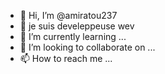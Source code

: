 - 👋 Hi, I’m @amiratou237
- 👀 je suis develeppeuse wev
- 🌱 I’m currently learning ...
- 💞️ I’m looking to collaborate on ...
- 📫 How to reach me ...

<!---
amiratou237/amiratou237 is a ✨ special ✨ repository because its `README.md` (this file) appears on your GitHub profile.
You can click the Preview link to take a look at your changes.
--->
